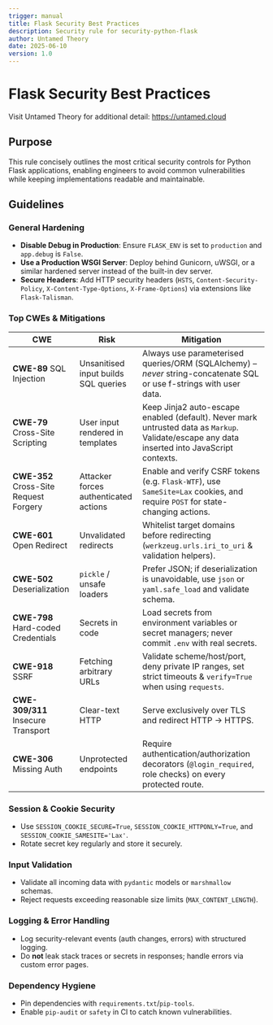 ```yaml
---
trigger: manual
title: Flask Security Best Practices
description: Security rule for security-python-flask
author: Untamed Theory
date: 2025-06-10
version: 1.0
---
```

# Flask Security Best Practices

Visit Untamed Theory for additional detail: https://untamed.cloud

## Purpose
This rule concisely outlines the most critical security controls for Python Flask applications, enabling engineers to avoid common vulnerabilities while keeping implementations readable and maintainable.

## Guidelines

### General Hardening
- **Disable Debug in Production**: Ensure `FLASK_ENV` is set to `production` and `app.debug` is `False`.
- **Use a Production WSGI Server**: Deploy behind Gunicorn, uWSGI, or a similar hardened server instead of the built-in dev server.
- **Secure Headers**: Add HTTP security headers (`HSTS`, `Content-Security-Policy`, `X-Content-Type-Options`, `X-Frame-Options`) via extensions like `Flask-Talisman`.

### Top CWEs & Mitigations

| CWE | Risk | Mitigation |
|-----|------|-----------|
| **CWE-89** SQL Injection | Unsanitised input builds SQL queries | Always use parameterised queries/ORM (SQLAlchemy) – *never* string-concatenate SQL or use f-strings with user data. |
| **CWE-79** Cross-Site Scripting | User input rendered in templates | Keep Jinja2 auto-escape enabled (default). Never mark untrusted data as `Markup`. Validate/escape any data inserted into JavaScript contexts. |
| **CWE-352** Cross-Site Request Forgery | Attacker forces authenticated actions | Enable and verify CSRF tokens (e.g. `Flask-WTF`), use `SameSite=Lax` cookies, and require `POST` for state-changing actions. |
| **CWE-601** Open Redirect | Unvalidated redirects | Whitelist target domains before redirecting (`werkzeug.urls.iri_to_uri` & validation helpers). |
| **CWE-502** Deserialization | `pickle` / unsafe loaders | Prefer JSON; if deserialization is unavoidable, use `json` or `yaml.safe_load` and validate schema. |
| **CWE-798** Hard-coded Credentials | Secrets in code | Load secrets from environment variables or secret managers; never commit `.env` with real secrets. |
| **CWE-918** SSRF | Fetching arbitrary URLs | Validate scheme/host/port, deny private IP ranges, set strict timeouts & `verify=True` when using `requests`. |
| **CWE-309/311** Insecure Transport | Clear-text HTTP | Serve exclusively over TLS and redirect HTTP → HTTPS. |
| **CWE-306** Missing Auth | Unprotected endpoints | Require authentication/authorization decorators (`@login_required`, role checks) on every protected route. |

### Session & Cookie Security
- Use `SESSION_COOKIE_SECURE=True`, `SESSION_COOKIE_HTTPONLY=True`, and `SESSION_COOKIE_SAMESITE='Lax'`.
- Rotate secret key regularly and store it securely.

### Input Validation
- Validate all incoming data with `pydantic` models or `marshmallow` schemas.
- Reject requests exceeding reasonable size limits (`MAX_CONTENT_LENGTH`).

### Logging & Error Handling
- Log security-relevant events (auth changes, errors) with structured logging.
- Do **not** leak stack traces or secrets in responses; handle errors via custom error pages.

### Dependency Hygiene
- Pin dependencies with `requirements.txt`/`pip-tools`.
- Enable `pip-audit` or `safety` in CI to catch known vulnerabilities.

